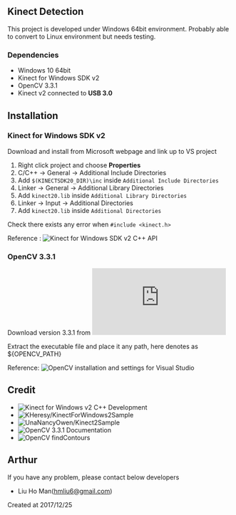 ## Kinect Detection

This project is developed under Windows 64bit environment. Probably able to convert to Linux environment but needs testing.

### Dependencies

* Windows 10 64bit
* Kinect for Windows SDK v2
* OpenCV 3.3.1
* Kinect v2 connected to **USB 3.0**

## Installation

### Kinect for Windows SDK v2

Download and install from Microsoft webpage and link up to VS project

1. Right click project and choose **Properties**
2. C/C++ &rarr; General &rarr; Additional Include Directories
3. Add `$(KINECTSDK20_DIR)\inc` inside `Additional Include Directories`
4. Linker &rarr; General &rarr; Additional Library Directories
5. Add `kinect20.lib` inside `Additional Library Directories`
6. Linker &rarr; Input &rarr; Additional Directories
7. Add `kinect20.lib` inside `Additional Directories`

Check there exists any error when `#include <kinect.h>`

Reference : ![Kinect for Windows SDK v2 C++ API](https://kheresy.wordpress.com/2015/01/06/k4w-sdk-v2-cpp-api-intro/)

### OpenCV 3.3.1

Download version 3.3.1 from ![OpenCV official website](https://opencv.org/releases.html)

Extract the executable file and place it any path, here denotes as ${OPENCV_PATH}

Reference: ![OpenCV installation and settings for Visual Studio](http://oblivious9.pixnet.net/blog/post/200316565-opencv-%E5%AE%89%E8%A3%9D%E5%92%8C%E8%A8%AD%E5%AE%9A%28for-visual-studio-%29)

## Credit

* ![Kinect for Windows v2 C++ Development](https://kheresy.wordpress.com/kinect-for-windows-v2-cpp-index/)
* ![KHeresy/KinectForWindows2Sample](https://github.com/KHeresy/KinectForWindows2Sample)
* ![UnaNancyOwen/Kinect2Sample](https://github.com/UnaNancyOwen/Kinect2Sample)
* ![OpenCV 3.3.1 Documentation](https://docs.opencv.org/3.3.1/)
* ![OpenCV findContours](http://monkeycoding.com/?p=615)

## Arthur

If you have any problem, please contact below developers

* Liu Ho Man(hmliu6@gmail.com)

Created at 2017/12/25